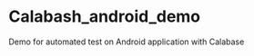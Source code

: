 Calabash_android_demo
=====================

Demo for automated test on Android application with Calabase
